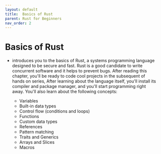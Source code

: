 ```yaml
---
layout: default
title:  Basics of Rust
parent: Rust for Beginners
nav_order: 2
---
```


# Basics of Rust

- introduces you to the basics of Rust, a systems programming language designed to be secure and fast. Rust is a good candidate to write concurrent software and it helps to prevent bugs. After reading this chapter, you'll be ready to code cool projects in the subsequent of hands on series,
After learning about the language itself, you'll install its compiler and package manager, and you'll start programming right away. You'll also learn about the following concepts:

    - Variables
    - Built-in data types
    - Control flow (conditions and loops)
    -  Functions
    - Custom data types
    - References
    - Pattern matching
    - Traits and Generics
    - Arrays and Slices
    - Macros
